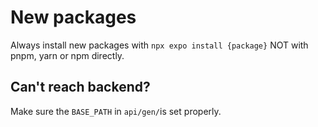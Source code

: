 # New packages
Always install new packages with `npx expo install {package}` NOT with pnpm, yarn or npm directly.

## Can't reach backend?
Make sure the `BASE_PATH` in `api/gen/`is set properly.
